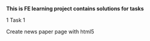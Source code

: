 **This is FE learning project
contains solutions for tasks**

1 Task 1

Create news paper page with html5  